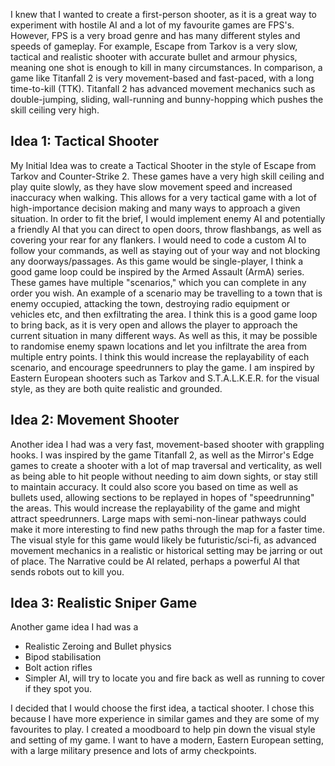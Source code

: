 I knew that I wanted to create a first-person shooter, as it is a great way to experiment with hostile AI and a lot of my favourite games are FPS's. However, FPS is a very broad genre and has many different styles and speeds of gameplay. For example, Escape from Tarkov is a very slow, tactical and realistic shooter with accurate bullet and armour physics, meaning one shot is enough to kill in many circumstances. In comparison, a game like Titanfall 2 is very movement-based and fast-paced, with a long time-to-kill (TTK). Titanfall 2 has advanced movement mechanics such as double-jumping, sliding, wall-running and bunny-hopping which pushes the skill ceiling very high.
## Idea 1: Tactical Shooter
My Initial Idea was to create a Tactical Shooter in the style of Escape from Tarkov and Counter-Strike 2. These games have a very high skill ceiling and play quite slowly, as they have slow movement speed and increased inaccuracy when walking. This allows for a very tactical game with a lot of high-importance decision making and many ways to approach a given situation. In order to fit the brief, I would implement enemy AI and potentially a friendly AI that you can direct to open doors, throw flashbangs, as well as covering your rear for any flankers. I would need to code a custom AI to follow your commands, as well as staying out of your way and not blocking any doorways/passages.
As this game would be single-player, I think a good game loop could be inspired by the Armed Assault (ArmA) series. These games have multiple "scenarios," which you can complete in any order you wish. An example of a scenario may be travelling to a town that is enemy occupied, attacking the town, destroying radio equipment or vehicles etc, and then exfiltrating the area. I think this is a good game loop to bring back, as it is very open and allows the player to approach the current situation in many different ways. As well as this, it may be possible to randomise enemy spawn locations and let you infiltrate the area from multiple entry points. I think this would increase the replayability of each scenario, and encourage speedrunners to play the game.
I am inspired by Eastern European shooters such as Tarkov and S.T.A.L.K.E.R. for the visual style, as they are both quite realistic and grounded.
## Idea 2: Movement Shooter
Another idea I had was a very fast, movement-based shooter with grappling hooks. I was inspired by the game Titanfall 2, as well as the Mirror's Edge games to create a shooter with a lot of map traversal and verticality, as well as being able to hit people without needing to aim down sights, or stay still to maintain accuracy. It could also score you based on time as well as bullets used, allowing sections to be replayed in hopes of "speedrunning" the areas. This would increase the replayability of the game and might attract speedrunners. Large maps with semi-non-linear pathways could make it more interesting to find new paths through the map for a faster time.
The visual style for this game would likely be futuristic/sci-fi, as advanced movement mechanics in a realistic or historical setting may be jarring or out of place.
The Narrative could be AI related, perhaps a powerful AI that sends robots out to kill you.
## Idea 3: Realistic Sniper Game

Another game idea I had was a 
- Realistic Zeroing and Bullet physics
- Bipod stabilisation
- Bolt action rifles
- Simpler AI, will try to locate you and fire back as well as running to cover if they spot you.

I decided that I would choose the first idea, a tactical shooter. I chose this because I have more experience in similar games and they are some of my favourites to play. I created a moodboard to help pin down the visual style and setting of my game. I want to have a modern, Eastern European setting, with a large military presence and lots of army checkpoints.
